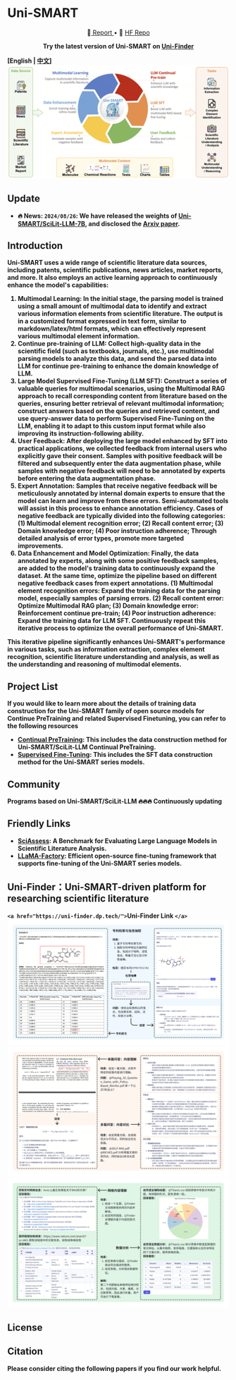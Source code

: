 # Uni-SMART

<p align="center">
 📄<a href="https://uni-smart.dp.tech/" target="_blank"> Report </a> • 🤗 <a href="https://huggingface.co/papers/2403.10301" target="_blank">HF Repo</a>
</p>
<p align="center">
<b>Try the latest version of Uni-SMART on <a href="https://uni-finder.dp.tech/">Uni-Finder</a>
</p>

**************[English | [中文](README_zh.md)]************
![](./resources/unismart.png)**

## ************Update************

- ************🔥 **News**: ``2024/08/26``: We have released the weights of [Uni-SMART/SciLit-LLM-7B](https://huggingface.co/Uni-SMART/SciLitLLM), and disclosed the [Arxiv paper](https://arxiv.org/pdf/2408.15545).************

## ************Introduction************

************Uni-SMART uses a wide range of scientific literature data sources, including patents, scientific publications, news articles, market reports, and more. It also employs an **active learning** approach to continuously enhance the model's capabilities:************

1. ************Multimodal Learning: In the initial stage, the parsing model is trained using a small amount of multimodal data to identify and extract various information elements from scientific literature. The output is in a customized format expressed in text form, similar to markdown/latex/html formats, which can effectively represent various multimodal element information.************
2. ************Continue pre-training of LLM: Collect high-quality data in the scientific field (such as textbooks, journals, etc.), use multimodal parsing models to analyze this data, and send the parsed data into LLM for continue pre-training to enhance the domain knowledge of LLM.************
3. ************Large Model Supervised Fine-Tuning (LLM SFT): Construct a series of valuable queries for multimodal scenarios, using the Multimodal RAG approach to recall corresponding content from literature based on the queries, ensuring better retrieval of relevant multimodal information; construct answers based on the queries and retrieved content, and use query-answer data to perform Supervised Fine-Tuning on the LLM, enabling it to adapt to this custom input format while also improving its instruction-following ability.************
4. ************User Feedback: After deploying the large model enhanced by SFT into practical applications, we collected feedback from internal users who explicitly gave their consent. Samples with positive feedback will be filtered and subsequently enter the data augmentation phase, while samples with negative feedback will need to be annotated by experts before entering the data augmentation phase.************
5. ************Expert Annotation: Samples that receive negative feedback will be meticulously annotated by internal domain experts to ensure that the model can learn and improve from these errors. Semi-automated tools will assist in this process to enhance annotation efficiency. Cases of negative feedback are typically divided into the following categories:
   (1) Multimodal element recognition error;
   (2) Recall content error;
   (3) Domain knowledge error;
   (4) Poor instruction adherence;
   Through detailed analysis of error types, promote more targeted improvements.************
6. ************Data Enhancement and Model Optimization: Finally, the data annotated by experts, along with some positive feedback samples, are added to the model's training data to continuously expand the dataset. At the same time, optimize the pipeline based on different negative feedback cases from expert annotations.
   (1) Multimodal element recognition errors: Expand the training data for the parsing model, especially samples of parsing errors.
   (2) Recall content error: Optimize Multimodal RAG plan;
   (3) Domain knowledge error: Reinforcement continue pre-train;
   (4) Poor instruction adherence: Expand the training data for LLM SFT.
   Continuously repeat this iterative process to optimize the overall performance of Uni-SMART.************

************This iterative pipeline significantly enhances Uni-SMART's performance in various tasks, such as information extraction, complex element recognition, scientific literature understanding and analysis, as well as the understanding and reasoning of multimodal elements.************

## ************Project List************

************If you would like to learn more about the details of training data construction for the Uni-SMART family of open source models for Continue PreTraining and related Supervised Finetuning, you can refer to the following resources************

+ ************[Continual PreTraining](SciliLLM/cpt/README.md): This includes the data construction method for Uni-SMART/SciLit-LLM Continual PreTraining.************
+ ************[Supervised Fine-Tuning](SciLitLLM/sft/README.md): This includes the SFT data construction method for the Uni-SMART series models.************

## ************Community************

**************Programs based on Uni-SMART/SciLit-LLM 🔥🔥🔥 Continuously updating**************

## ************Friendly Links************

+ ************[SciAssess](https://github.com/sci-assess/SciAssess): A Benchmark for Evaluating Large Language Models in Scientific Literature Analysis.************
+ ************[LLaMA-Factory](https://github.com/hiyouga/LLaMA-Factory): Efficient open-source fine-tuning framework that supports fine-tuning of the Uni-SMART series models.************

## ************Uni-Finder：Uni-SMART-driven platform for researching scientific literature************

************`<a href="https://uni-finder.dp.tech/">`Uni-Finder Link `</a>`
![](resources/example1.png)
![](resources/example2.png)
![](resources/example3.png)************

## ************License************

## ************Citation************

************Please consider citing the following papers if you find our work helpful.************
